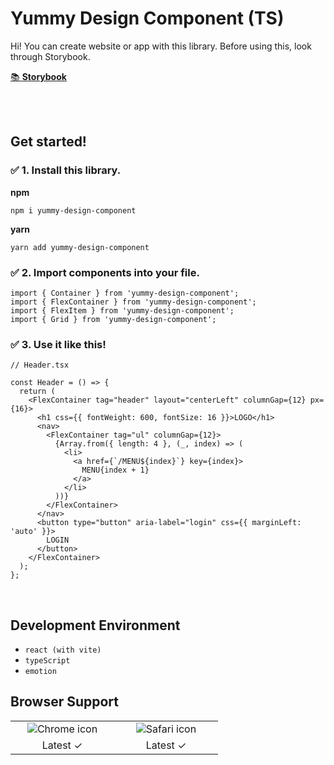 # Yummy Design Component (TS)

Hi! You can create website or app with this library.
Before using this, look through Storybook.

<a href="https://65054a5accdaa5b7c9142b51-yxsqzijqoo.chromatic.com/?path=/docs/instruction--docs">📚 **Storybook**</a>

<br />
<br />

## Get started!

### ✅ 1. Install this library.

**npm**

```
npm i yummy-design-component
```

**yarn**

```
yarn add yummy-design-component
```

### ✅ 2. Import components into your file.

```tsx
import { Container } from 'yummy-design-component';
import { FlexContainer } from 'yummy-design-component';
import { FlexItem } from 'yummy-design-component';
import { Grid } from 'yummy-design-component';
```

### ✅ 3. Use it like this!

```tsx
// Header.tsx

const Header = () => {
  return (
    <FlexContainer tag="header" layout="centerLeft" columnGap={12} px={16}>
      <h1 css={{ fontWeight: 600, fontSize: 16 }}>LOGO</h1>
      <nav>
        <FlexContainer tag="ul" columnGap={12}>
          {Array.from({ length: 4 }, (_, index) => (
            <li>
              <a href={`/MENU${index}`} key={index}>
                MENU{index + 1}
              </a>
            </li>
          ))}
        </FlexContainer>
      </nav>
      <button type="button" aria-label="login" css={{ marginLeft: 'auto' }}>
        LOGIN
      </button>
    </FlexContainer>
  );
};
```

<br />

## Development Environment

- `react (with vite)`
- `typeScript`
- `emotion`

## Browser Support

<table>
  <tr>
    <td align="center" width="150px">
      <img src="https://upload.wikimedia.org/wikipedia/commons/thumb/e/e1/Google_Chrome_icon_%28February_2022%29.svg/1200px-Google_Chrome_icon_%28February_2022%29.svg.png" alt="Chrome icon" />
    </td>
    <td align="center" width="150px">
      <img src="https://upload.wikimedia.org/wikipedia/commons/thumb/5/52/Safari_browser_logo.svg/2057px-Safari_browser_logo.svg.png" alt="Safari icon" />
    </td>
  </tr>
  <tr>
    <td align="center">
      Latest ✓
    </td>
    <td align="center">
      Latest ✓
    </td>
  </tr>
</table>

